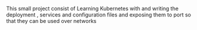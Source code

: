 This small project consist of Learning Kubernetes with and writing the deployment , services and configuration files and exposing them to port so that they can be used over networks
